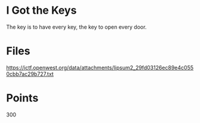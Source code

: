 # I Got the Keys
The key is to have every key, the key to open every door.

# Files
https://ictf.openwest.org/data/attachments/lipsum2_29fd03126ec89e4c0550cbb7ac29b727.txt

# Points
300
